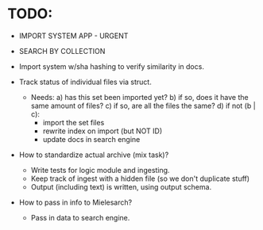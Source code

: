 # TODO:

- IMPORT SYSTEM APP - URGENT
- SEARCH BY COLLECTION
- Import system w/sha hashing to verify similarity in docs.
- Track status of individual files via struct.

    - Needs:
    a) has this set been imported yet?
    b) if so, does it have the same amount of files?
    c) if so, are all the files the same?
    d) if not (b | c):
        - import the set files
        - rewrite index on import (but NOT ID)
        - update docs in search engine

- How to standardize actual archive (mix task)?
    - Write tests for logic module and ingesting.
    - Keep track of ingest with a hidden file (so we don't duplicate stuff)
    - Output (including text) is written, using output schema.

- How to pass in info to Mielesarch?
    - Pass in data to search engine.


